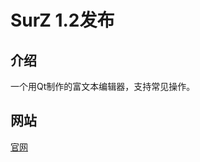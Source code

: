 # SurZ 1.2发布
## 介绍
一个用Qt制作的富文本编辑器，支持常见操作。
## 网站
[官网](http://left-studio.gitee.io "Left-Studio官网。")

